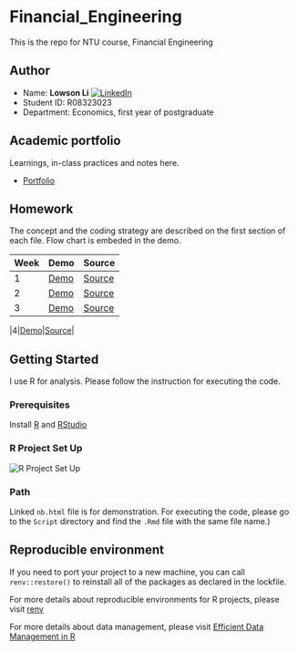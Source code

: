 # Financial_Engineering
This is the repo for NTU course, Financial Engineering

## Author 
* Name: **Lowson Li** [![LinkedIn][linkedin-shield]][linkedin-url]
* Student ID: R08323023
* Department: Economics, first year of postgraduate

## Academic portfolio
Learnings, in-class practices and notes here. 
* [Portfolio](https://isthatlowsonli.github.io//Financial_Engineering/Script/practice.nb.html)

## Homework
The concept and the coding strategy are described on the first section of each file.
Flow chart is embeded in the demo.

| Week | Demo | Source |
|---|---|---|
|1|[Demo](https://isthatlowsonli.github.io/Financial_Engineering/Script/HW1.nb.html)|[Source](https://github.com/isthatlowsonli/Financial_Engineering/blob/master/Script/HW1.Rmd)|
|2|[Demo](https://isthatlowsonli.github.io/Financial_Engineering/Script/HW2.nb.html)|[Source](https://github.com/isthatlowsonli/Financial_Engineering/blob/master/Script/HW2.Rmd)|
|3|[Demo](https://isthatlowsonli.github.io/Financial_Engineering/Script/HW3.nb.html)|[Source](https://github.com/isthatlowsonli/Financial_Engineering/blob/master/Script/HW3.Rmd)|

|4|[Demo](https://isthatlowsonli.github.io/Financial_Engineering/Script/HW4.nb.html)|[Source](https://github.com/isthatlowsonli/Financial_Engineering/blob/master/Script/HW4.Rmd)|

## Getting Started

I use R for analysis. Please follow the instruction for executing the code.

### Prerequisites

Install [R](https://www.r-project.org) and [RStudio](https://rstudio.com)

### R Project Set Up
![R Project Set Up](https://raw.githubusercontent.com/martinctc/blog/master/images/RPROJECT_2000dpi.png "R Project Set Up")
### Path 
Linked `nb.html` file is for demonstration. For executing the code, please go to the `Script` directory and find the `.Rmd` file with the same file name.)

## Reproducible environment

If you need to port your project to a new machine, you can call `renv::restore()` to reinstall all of the packages as declared in the lockfile.

For more details about reproducible environments for R projects, please visit [renv](https://rstudio.github.io/renv/)

For more details about data management, please visit [Efficient Data Management in R](https://www.mzes.uni-mannheim.de/socialsciencedatalab/article/efficient-data-r/)



[linkedin-shield]: https://img.shields.io/badge/-LinkedIn-black.svg?style=flat-square&logo=linkedin&colorB=555
[linkedin-url]:https://www.linkedin.com/in/isthatlowsonli
